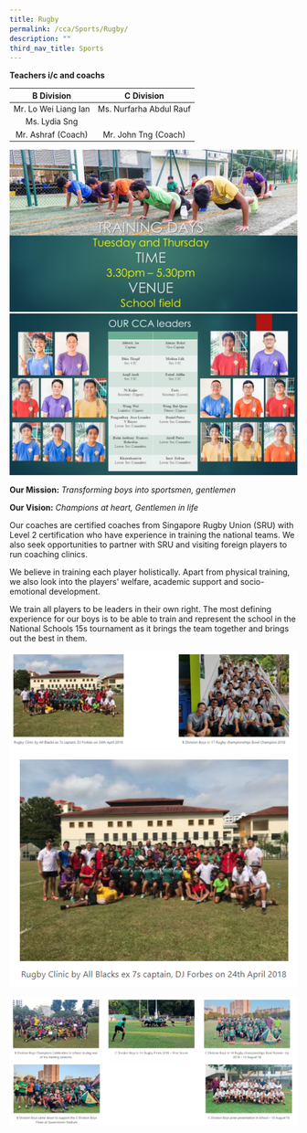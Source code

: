 ```yaml
---
title: Rugby
permalink: /cca/Sports/Rugby/
description: ""
third_nav_title: Sports
---
```

**Teachers i/c and coachs**

|      B Division      |        C Division       |
|:--------------------:|:-----------------------:|
| Mr. Lo Wei Liang Ian | Ms. Nurfarha Abdul Rauf |
|     Ms. Lydia Sng    |                         |
|  Mr. Ashraf (Coach)  |   Mr. John Tng (Coach)  |

![](/images/Our%20Curriculum/CCA/Sports/Rugby/R1.jpg)
![](/images/Our%20Curriculum/CCA/Sports/Rugby/R10.jpg)

**Our Mission:** _Transforming boys into sportsmen, gentlemen_

**Our Vision:** _Champions at heart, Gentlemen in life_

Our coaches are certified coaches from Singapore Rugby Union (SRU) with Level 2 certification who have experience in training the national teams. We also seek opportunities to partner with SRU and visiting foreign players to run coaching clinics.

We believe in training each player holistically. Apart from physical training, we also look into the players’ welfare, academic support and socio-emotional development.

We train all players to be leaders in their own right. The most defining experience for our boys is to be able to train and represent the school in the National Schools 15s tournament as it brings the team together and brings out the best in them.

![](/images/Our%20Curriculum/CCA/Sports/Rugby/R2.png)
![](/images/Our%20Curriculum/CCA/Sports/Rugby/R3.png)

![](/images/Our%20Curriculum/CCA/Sports/Rugby/R4.png)
![](/images/Our%20Curriculum/CCA/Sports/Rugby/R5.png)



